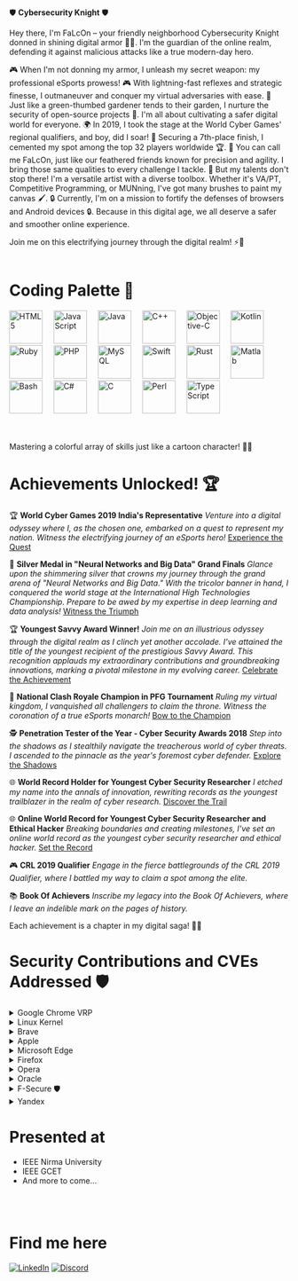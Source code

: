 🛡️ **Cybersecurity Knight** 🛡️

Hey there, I'm FaLcOn – your friendly neighborhood Cybersecurity Knight donned in shining digital armor 🦸‍♂️. I'm the guardian of the online realm, defending it against malicious attacks like a true modern-day hero.

🎮 When I'm not donning my armor, I unleash my secret weapon: my professional eSports prowess! 🎮 With lightning-fast reflexes and strategic finesse, I outmaneuver and conquer my virtual adversaries with ease.
🌱 Just like a green-thumbed gardener tends to their garden, I nurture the security of open-source projects 🌱. I'm all about cultivating a safer digital world for everyone.
🌍 In 2019, I took the stage at the World Cyber Games' regional qualifiers, and boy, did I soar! 🚀 Securing a 7th-place finish, I cemented my spot among the top 32 players worldwide 🏆.
🦅 You can call me FaLcOn, just like our feathered friends known for precision and agility. I bring those same qualities to every challenge I tackle.
🎨 But my talents don't stop there! I'm a versatile artist with a diverse toolbox. Whether it's VA/PT, Competitive Programming, or MUNning, I've got many brushes to paint my canvas 🖌️.
🔒 Currently, I'm on a mission to fortify the defenses of browsers and Android devices 🔒. Because in this digital age, we all deserve a safer and smoother online experience.

Join me on this electrifying journey through the digital realm! ⚡🚀
<br/>
<br/>

# Coding Palette 🎨

<div align="left">
  <img src="https://cdn.jsdelivr.net/gh/devicons/devicon/icons/html5/html5-original.svg" height="60" alt="HTML5" title="HTML5" />
  <img width="12" />
  <img src="https://cdn.jsdelivr.net/gh/devicons/devicon/icons/javascript/javascript-original.svg" height="60" alt="JavaScript" title="JavaScript" />
  <img width="12" />
  <img src="https://cdn.jsdelivr.net/gh/devicons/devicon/icons/java/java-original.svg" height="60" alt="Java" title="Java" />
  <img width="12" />
  <img src="https://cdn.jsdelivr.net/gh/devicons/devicon/icons/cplusplus/cplusplus-original.svg" height="60" alt="C++" title="C++" />
  <img width="12" />
  <img src="https://cdn.jsdelivr.net/gh/devicons/devicon/icons/objectivec/objectivec-plain.svg" height="60" alt="Objective-C" title="Objective-C" />
  <img width="12" />
  <img src="https://cdn.jsdelivr.net/gh/devicons/devicon/icons/kotlin/kotlin-original.svg" height="60" alt="Kotlin" title="Kotlin" />
  <img width="12" />
  <img src="https://cdn.jsdelivr.net/gh/devicons/devicon/icons/ruby/ruby-original.svg" height="60" alt="Ruby" title="Ruby" />
  <img width="12" />
  <img src="https://cdn.jsdelivr.net/gh/devicons/devicon/icons/php/php-original.svg" height="60" alt="PHP" title="PHP" />
  <img width="12" />
  <img src="https://cdn.jsdelivr.net/gh/devicons/devicon/icons/mysql/mysql-original.svg" height="60" alt="MySQL" title="MySQL" />
  <img width="12" />
  <img src="https://cdn.jsdelivr.net/gh/devicons/devicon/icons/swift/swift-original.svg" height="60" alt="Swift" title="Swift" />
  <img width="12" />
  <img src="https://cdn.jsdelivr.net/gh/devicons/devicon/icons/rust/rust-plain.svg" height="60" alt="Rust" title="Rust" />
  <img width="12" />
  <img src="https://cdn.jsdelivr.net/gh/devicons/devicon/icons/matlab/matlab-original.svg" height="60" alt="Matlab" title="Matlab" />
  <img width="12" />
  <img src="https://cdn.jsdelivr.net/gh/devicons/devicon/icons/bash/bash-original.svg" height="60" alt="Bash" title="Bash" />
  <img width="12" />
  <img src="https://cdn.jsdelivr.net/gh/devicons/devicon/icons/csharp/csharp-original.svg" height="60" alt="C#" title="C#" />
  <img width="12" />
  <img src="https://cdn.jsdelivr.net/gh/devicons/devicon/icons/c/c-original.svg" height="60" alt="C" title="C" />
  <img width="12" />
  <img src="https://cdn.jsdelivr.net/gh/devicons/devicon/icons/perl/perl-original.svg" height="60" alt="Perl" title="Perl" />
  <img width="12" />
  <img src="https://cdn.jsdelivr.net/gh/devicons/devicon/icons/typescript/typescript-original.svg" height="60" alt="TypeScript" title="TypeScript" />
  <img width="12" />
</div>

<br/>
<br/>

Mastering a colorful array of skills just like a cartoon character! 🎨🚀


# Achievements Unlocked! 🏆

🏆 **World Cyber Games 2019 India's Representative**
   *Venture into a digital odyssey where I, as the chosen one, embarked on a quest to represent my nation. Witness the electrifying journey of an eSports hero!* [Experience the Quest](https://www.linkedin.com/posts/kirtikumar-anandrao-ramchandani-ba949b153_esports-gaming-activity-6637058961025654784-vB0C)

🏅 **Silver Medal in "Neural Networks and Big Data" Grand Finals**
   *Glance upon the shimmering silver that crowns my journey through the grand arena of "Neural Networks and Big Data." With the tricolor banner in hand, I conquered the world stage at the International High Technologies Championship. Prepare to be awed by my expertise in deep learning and data analysis!* [Witness the Triumph](https://www.linkedin.com/posts/kirtikumar-anandrao-ramchandani-ba949b153_neuralnetworks-bigdata-deeplearning-activity-7114992356403142658-9C4Z)

🏆 **Youngest Savvy Award Winner!**
    *Join me on an illustrious odyssey through the digital realm as I clinch yet another accolade. I've attained the title of the youngest recipient of the prestigious Savvy Award. This recognition applauds my extraordinary contributions and groundbreaking innovations, marking a pivotal milestone in my evolving career.* [Celebrate the Achievement](https://www.linkedin.com/posts/kirtikumar-anandrao-ramchandani-ba949b153_infosec-cybersecurity-security-activity-6630414808833454080-DO8J)

👑 **National Clash Royale Champion in PFG Tournament**
   *Ruling my virtual kingdom, I vanquished all challengers to claim the throne. Witness the coronation of a true eSports monarch!* [Bow to the Champion](https://www.linkedin.com/posts/kirtikumar-anandrao-ramchandani-ba949b153_esports-gaming-games-activity-6656514301882400769-SvON)

🕵️ **Penetration Tester of the Year - Cyber Security Awards 2018**
   *Step into the shadows as I stealthily navigate the treacherous world of cyber threats. I ascended to the pinnacle as the year's foremost cyber defender.* [Explore the Shadows](https://cybersecurityawards.com/2018-winners)

🌐 **World Record Holder for Youngest Cyber Security Researcher**
   *I etched my name into the annals of innovation, rewriting records as the youngest trailblazer in the realm of cyber research.* [Discover the Trail](https://www.linkedin.com/posts/kirtikumar-anandrao-ramchandani-ba949b153_yippee-this-time-record-book-youngest-cybersecurity-activity-6422734726573973504-49vG)

🌐 **Online World Record for Youngest Cyber Security Researcher and Ethical Hacker**
   *Breaking boundaries and creating milestones, I've set an online world record as the youngest cyber security researcher and ethical hacker.* [Set the Record](https://www.linkedin.com/posts/kirtikumar-anandrao-ramchandani-ba949b153_cybersecurity-informationtechnology-activity-6435855907212627969-7hGR)

🎮 **CRL 2019 Qualifier**
   *Engage in the fierce battlegrounds of the CRL 2019 Qualifier, where I battled my way to claim a spot among the elite.* 

📚 **Book Of Achievers**
   *Inscribe my legacy into the Book Of Achievers, where I leave an indelible mark on the pages of history.* 


Each achievement is a chapter in my digital saga! 📖🚀

# Security Contributions and CVEs Addressed 🛡️

<details>
  <summary>Google Chrome VRP </summary>

- CVE-2021-21187
- CVE-2022-22758
- CVE-2023-1231
- CVE-2023-1818

</details>

<details>
  <summary>Linux Kernel </summary>

- CVE-2021-32078

</details>

<details>
  <summary>Brave </summary>

- CVE-2022-30334

</details>

<details>
  <summary>Apple </summary>

- CVE-2022-46692
- CVE-2022-46695

</details>

<details>
  <summary>Microsoft Edge </summary>

- CVE-2021-24100
- CVE-2020-17153

</details>

<details>
  <summary>Firefox </summary>

- CVE-2022-22758

</details>

<details>
  <summary>Opera </summary>

- CVE-2020-6158

</details>

<details>
  <summary>Oracle </summary>

- CVE-2020-2545

</details>

<details>
  <summary>F-Secure 🛡</summary>

- CVE-2022-38163
- CVE-2022-28873
- CVE-2022-28872
- CVE-2022-28870
- CVE-2022-28869
- CVE-2022-28868
- CVE-2021-44751
- CVE-2021-44749
- CVE-2021-44748

</details>

<details>
  <summary>Yandex </summary>

- CVE-2020-27969
- CVE-2020-27970
- CVE-2021-25254
- CVE-2021-25255
- CVE-2021-25262

</details>


# Presented at
* IEEE Nirma University
* IEEE GCET
* And more to come...

<br/>
<br/>

# Find me here
<!--[<img alt="Gmail" src="https://img.shields.io/badge/Gmail-D14836?style=for-the-badge&logo=gmail&logoColor=white"/>]() -->

[<img alt="LinkedIn" src="https://img.shields.io/badge/LinkedIn-0077B5?style=for-the-badge&logo=linkedin&logoColor=white" />](https://www.linkedin.com/in/kirtikumar-anandrao-ramchandani-ba949b153/)
[<img alt="Discord" src="https://img.shields.io/badge/Discord-5865F2?style=for-the-badge&logo=discord&logoColor=white" />](https://discordapp.com/users/397017832648605697)

<br/>
<br/>


